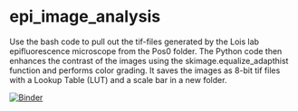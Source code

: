 # epi_image_analysis
Use the bash code to pull out the tif-files generated by the Lois lab epifluorescence microscope from the Pos0 folder. The Python code then enhances the contrast of the images using the skimage.equalize_adapthist function and performs color grading. It saves the images as 8-bit tif files with a Lookup Table (LUT) and a scale bar in a new folder.

[![Binder](https://mybinder.org/badge_logo.svg)](https://mybinder.org/v2/gh/lauraluebbert/epi_image_analysis.git/master)
